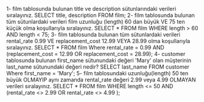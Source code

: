 1- film tablosunda bulunan title ve description sütunlarındaki verileri sıralayınız.
SELECT title, description FROM film;
2- film tablosunda bulunan tüm sütunlardaki verileri film uzunluğu (length) 60 dan büyük VE 75 ten küçük olma koşullarıyla sıralayınız.
SELECT * FROM film WHERE length > 60 AND length < 75;
3- film tablosunda bulunan tüm sütunlardaki verileri rental_rate 0.99 VE replacement_cost 12.99 VEYA 28.99 olma koşullarıyla sıralayınız.
SELECT * FROM film Where rental_rate = 0.99 AND (replacement_cost = 12.99 OR replacement_cost = 28.99);
4- customer tablosunda bulunan first_name sütunundaki değeri 'Mary' olan müşterinin last_name sütunundaki değeri nedir?
SELECT last_name FROM customer Where first_name = 'Mary';
5- film tablosundaki uzunluğu(length) 50 ten büyük OLMAYIP aynı zamanda rental_rate değeri 2.99 veya 4.99 OLMAYAN verileri sıralayınız.
SELECT * FROM film WHERE length <= 50 AND (rental_rate <> 2.99 OR rental_rate <> 4.99 );